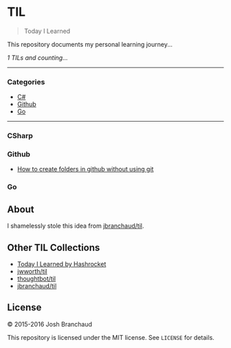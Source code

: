 # TIL

> Today I Learned

This repository documents my personal learning journey... 

_1 TILs and counting..._

---

### Categories

* [C#](#Csharp)
* [Github](#github)
* [Go](#Go)

---

### CSharp

### Github 

- [How to create folders in github without using git](github/how_to_create_folders_in_github.md)


### Go

## About

I shamelessly stole this idea from
[jbranchaud/til](https://github.com/jbranchaud/til).

## Other TIL Collections

* [Today I Learned by Hashrocket](https://til.hashrocket.com)
* [jwworth/til](https://github.com/jwworth/til)
* [thoughtbot/til](https://github.com/thoughtbot/til)
* [jbranchaud/til](https://github.com/jbranchaud/til)


## License

&copy; 2015-2016 Josh Branchaud

This repository is licensed under the MIT license. See `LICENSE` for
details.

